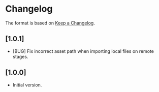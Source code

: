 # Changelog

The format is based on [Keep a Changelog](https://keepachangelog.com/en/1.0.0/).

## [1.0.1]

- [BUG] Fix incorrect asset path when importing local files on remote stages.

## [1.0.0]

- Initial version.
